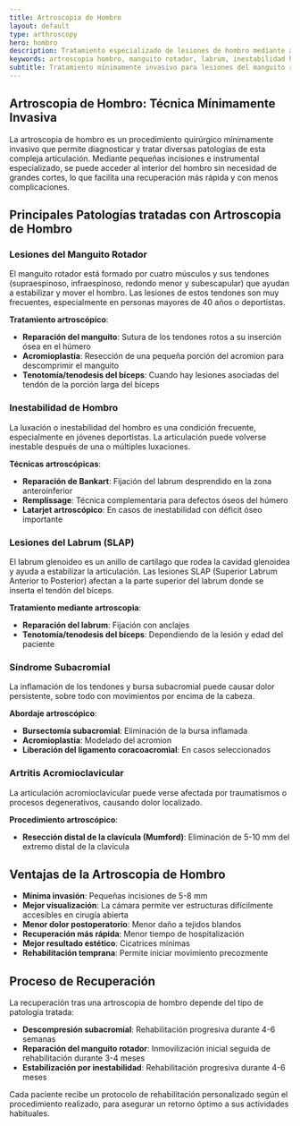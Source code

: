 ```yaml
---
title: Artroscopia de Hombro
layout: default
type: arthroscopy
hero: hombro
description: Tratamiento especializado de lesiones de hombro mediante artroscopia. Especialista en reparación del manguito rotador, inestabilidad y lesiones del labrum. Dr. Sammy Orozco, Cali, Colombia.
keywords: artroscopia hombro, manguito rotador, labrum, inestabilidad hombro, luxación, slap, cirugía artroscópica hombro, artroscopia cali
subtitle: Tratamiento mínimamente invasivo para lesiones del manguito rotador e inestabilidad
---
```


## Artroscopia de Hombro: Técnica Mínimamente Invasiva

La artroscopia de hombro es un procedimiento quirúrgico mínimamente invasivo que permite diagnosticar y tratar diversas patologías de esta compleja articulación. Mediante pequeñas incisiones e instrumental especializado, se puede acceder al interior del hombro sin necesidad de grandes cortes, lo que facilita una recuperación más rápida y con menos complicaciones.

## Principales Patologías tratadas con Artroscopia de Hombro

### Lesiones del Manguito Rotador

El manguito rotador está formado por cuatro músculos y sus tendones (supraespinoso, infraespinoso, redondo menor y subescapular) que ayudan a estabilizar y mover el hombro. Las lesiones de estos tendones son muy frecuentes, especialmente en personas mayores de 40 años o deportistas.

**Tratamiento artroscópico**:

- **Reparación del manguito**: Sutura de los tendones rotos a su inserción ósea en el húmero
- **Acromioplastia**: Resección de una pequeña porción del acromion para descomprimir el manguito
- **Tenotomía/tenodesis del bíceps**: Cuando hay lesiones asociadas del tendón de la porción larga del bíceps

### Inestabilidad de Hombro

La luxación o inestabilidad del hombro es una condición frecuente, especialmente en jóvenes deportistas. La articulación puede volverse inestable después de una o múltiples luxaciones.

**Técnicas artroscópicas**:

- **Reparación de Bankart**: Fijación del labrum desprendido en la zona anteroinferior
- **Remplissage**: Técnica complementaria para defectos óseos del húmero
- **Latarjet artroscópico**: En casos de inestabilidad con déficit óseo importante

### Lesiones del Labrum (SLAP)

El labrum glenoideo es un anillo de cartílago que rodea la cavidad glenoidea y ayuda a estabilizar la articulación. Las lesiones SLAP (Superior Labrum Anterior to Posterior) afectan a la parte superior del labrum donde se inserta el tendón del bíceps.

**Tratamiento mediante artroscopia**:

- **Reparación del labrum**: Fijación con anclajes
- **Tenotomía/tenodesis del bíceps**: Dependiendo de la lesión y edad del paciente

### Síndrome Subacromial

La inflamación de los tendones y bursa subacromial puede causar dolor persistente, sobre todo con movimientos por encima de la cabeza.

**Abordaje artroscópico**:

- **Bursectomía subacromial**: Eliminación de la bursa inflamada
- **Acromioplastia**: Modelado del acromion
- **Liberación del ligamento coracoacromial**: En casos seleccionados

### Artritis Acromioclavicular

La articulación acromioclavicular puede verse afectada por traumatismos o procesos degenerativos, causando dolor localizado.

**Procedimiento artroscópico**:

- **Resección distal de la clavícula (Mumford)**: Eliminación de 5-10 mm del extremo distal de la clavícula

## Ventajas de la Artroscopia de Hombro

- **Mínima invasión**: Pequeñas incisiones de 5-8 mm
- **Mejor visualización**: La cámara permite ver estructuras difícilmente accesibles en cirugía abierta
- **Menor dolor postoperatorio**: Menor daño a tejidos blandos
- **Recuperación más rápida**: Menor tiempo de hospitalización
- **Mejor resultado estético**: Cicatrices mínimas
- **Rehabilitación temprana**: Permite iniciar movimiento precozmente

## Proceso de Recuperación

La recuperación tras una artroscopia de hombro depende del tipo de patología tratada:

- **Descompresión subacromial**: Rehabilitación progresiva durante 4-6 semanas
- **Reparación del manguito rotador**: Inmovilización inicial seguida de rehabilitación durante 3-4 meses
- **Estabilización por inestabilidad**: Rehabilitación progresiva durante 4-6 meses

Cada paciente recibe un protocolo de rehabilitación personalizado según el procedimiento realizado, para asegurar un retorno óptimo a sus actividades habituales.
